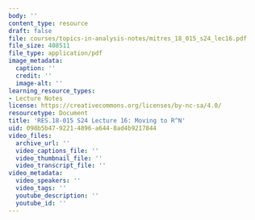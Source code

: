 ```yaml
---
body: ''
content_type: resource
draft: false
file: courses/topics-in-analysis-notes/mitres_18_015_s24_lec16.pdf
file_size: 408511
file_type: application/pdf
image_metadata:
  caption: ''
  credit: ''
  image-alt: ''
learning_resource_types:
- Lecture Notes
license: https://creativecommons.org/licenses/by-nc-sa/4.0/
resourcetype: Document
title: 'RES.18-015 S24 Lecture 16: Moving to R^N'
uid: 098b5b47-9221-4896-a644-8ad4b9217844
video_files:
  archive_url: ''
  video_captions_file: ''
  video_thumbnail_file: ''
  video_transcript_file: ''
video_metadata:
  video_speakers: ''
  video_tags: ''
  youtube_description: ''
  youtube_id: ''
---
```

